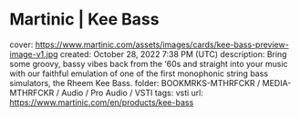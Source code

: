 # Martinic | Kee Bass

cover: https://www.martinic.com/assets/images/cards/kee-bass-preview-image-v1.jpg
created: October 28, 2022 7:38 PM (UTC)
description: Bring some groovy, bassy vibes back from the ‘60s and straight into your music with our faithful emulation of one of the first monophonic string bass simulators, the Rheem Kee Bass.
folder: BOOKMRKS-MTHRFCKR / MEDIA-MTHRFCKR / Audio / Pro Audio / VSTI
tags: vsti
url: https://www.martinic.com/en/products/kee-bass